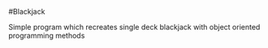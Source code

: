 #Blackjack

Simple program which recreates single deck blackjack with object oriented programming methods